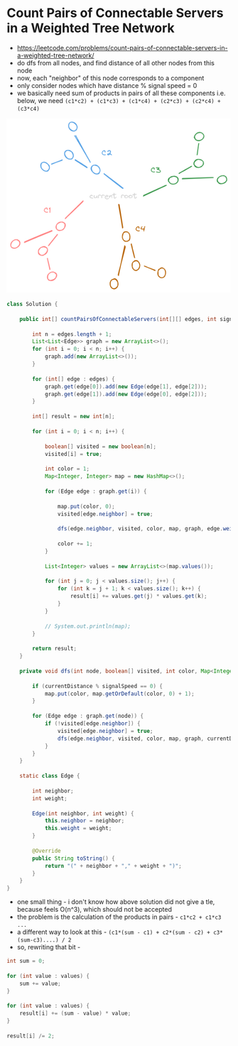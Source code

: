 # Count Pairs of Connectable Servers in a Weighted Tree Network

- https://leetcode.com/problems/count-pairs-of-connectable-servers-in-a-weighted-tree-network/
- do dfs from all nodes, and find distance of all other nodes from this node
- now, each "neighbor" of this node corresponds to a component
- only consider nodes which have distance % signal speed = 0
- we basically need sum of products in pairs of all these components i.e. below, we need `(c1*c2) + (c1*c3) + (c1*c4) + (c2*c3) + (c2*c4) + (c3*c4)`

![](./components.png)

```java
class Solution {
    
    public int[] countPairsOfConnectableServers(int[][] edges, int signalSpeed) {

        int n = edges.length + 1;
        List<List<Edge>> graph = new ArrayList<>();
        for (int i = 0; i < n; i++) {
            graph.add(new ArrayList<>());
        }
        
        for (int[] edge : edges) {
            graph.get(edge[0]).add(new Edge(edge[1], edge[2]));
            graph.get(edge[1]).add(new Edge(edge[0], edge[2]));
        }
        
        int[] result = new int[n];
        
        for (int i = 0; i < n; i++) {
            
            boolean[] visited = new boolean[n];
            visited[i] = true;

            int color = 1;
            Map<Integer, Integer> map = new HashMap<>();

            for (Edge edge : graph.get(i)) {

                map.put(color, 0);
                visited[edge.neighbor] = true;
                
                dfs(edge.neighbor, visited, color, map, graph, edge.weight, signalSpeed);
                
                color += 1;
            }
            
            List<Integer> values = new ArrayList<>(map.values());
            
            for (int j = 0; j < values.size(); j++) {
                for (int k = j + 1; k < values.size(); k++) {
                    result[i] += values.get(j) * values.get(k);
                }
            }
            
            // System.out.println(map);
        }
        
        return result;
    }
    
    private void dfs(int node, boolean[] visited, int color, Map<Integer, Integer> map, List<List<Edge>> graph, int currentDistance, int signalSpeed) {
        
        if (currentDistance % signalSpeed == 0) {
            map.put(color, map.getOrDefault(color, 0) + 1);
        }
        
        for (Edge edge : graph.get(node)) {
            if (!visited[edge.neighbor]) {
                visited[edge.neighbor] = true;
                dfs(edge.neighbor, visited, color, map, graph, currentDistance + edge.weight, signalSpeed);
            }
        }
    }
    
    static class Edge {
        
        int neighbor;
        int weight;
        
        Edge(int neighbor, int weight) {
            this.neighbor = neighbor;
            this.weight = weight;
        }
        
        @Override
        public String toString() {
            return "(" + neighbor + "," + weight + ")";
        }
    }
}
```

- one small thing - i don't know how above solution did not give a tle, because feels O(n^3), which should not be accepted
- the problem is the calculation of the products in pairs - `c1*c2 + c1*c3 ...`
- a different way to look at this - `(c1*(sum - c1) + c2*(sum - c2) + c3*(sum-c3)....) / 2`
- so, rewriting that bit - 

```java
int sum = 0;

for (int value : values) {
    sum += value;
}

for (int value : values) {
    result[i] += (sum - value) * value;
}

result[i] /= 2;
```
